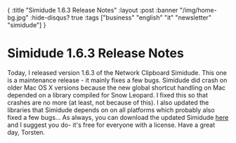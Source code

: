 {
  :title "Simidude 1.6.3 Release Notes"
  :layout :post
  :banner "/img/home-bg.jpg"
  :hide-disqus? true
  :tags ["business" "english" "it" "newsletter" "simidude"]
}

Simidude 1.6.3 Release Notes
============================

Today, I released version 1.6.3 of the Network Clipboard Simidude. This one is a maintenance release - it mainly fixes a few bugs. Simidude did crash on older Mac OS X versions because the new global shortcut handling on Mac depended on a library compiled for Snow Leopard. I fixed this so that crashes are no more (at least, not because of this). I also updated the libraries that Simidude depends on on all platforms which probably also fixed a few bugs... As always, you can download the updated Simidude [here](http://www.agynamix.de/products/simidude/download/) and I suggest you do- it's free for everyone with a license. Have a great day, Torsten.
